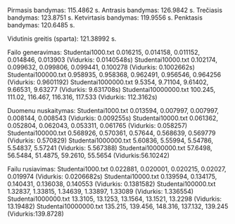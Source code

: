 Pirmasis bandymas: 115.4862 s.
Antrasis bandymas: 126.9842 s.
Trečiasis bandymas: 123.8751 s.
Ketvirtasis bandymas: 119.9556 s.
Penktasis bandymas: 120.6485 s. 

Vidutinis greitis (sparta): 121.38992 s. 

Failo generavimas:
Studentai1000.txt 0.016215, 0.014158, 0.011152, 0.014846,  0.013903 (Vidurkis: 0.0140548s)
Studentai10000.txt 0.102174, 0.099632, 0.099806, 0.099441, 0.100278 (Vidurkis: 0.1002662s)
Studentai100000.txt 0.958935, 0.958368, 0.962491, 0.956546, 0.964256 (Vidurkis: 0.9601192)
Studentai1000000.txt 9.5354, 9.71104, 9.61402, 9.66531, 9.63277 (Vidurkis: 9.631708s)
Studentai10000000.txt 100.245, 111.02, 116.467, 116.316, 117.533 (Vidurkis: 112.3162s)

Duomenu nuskaitymas:
Studentai1000.txt 0.013594, 0.007997, 0.007997, 0.008144, 0.008543 (Vidurkis: 0.009255s)
Studentai10000.txt 0.061362, 0.052804, 0.062043, 0.053311, 0.061765 (Vidurkis: 0.058257)
Studentai100000.txt 0.568926, 0.570361, 0.57644, 0.568639, 0.569779 (Vidurkis: 0.570829)
Studentai1000000.txt 5.60836, 5.55994, 5.54786, 5.54837, 5.57241 (Vidurkis: 5.567388)
Studentai10000000.txt 57.6498, 56.5484, 51.4875, 59.2610, 55.5654 (Vidurkis:56.10242)

Failu rusiavimas:
Studentai1000.txt 0.022881, 0.020001, 0.020215, 0.02027, 0.019974 (Vidurkis: 0.0206682s)
Studentai10000.txt 0.139594, 0.134175, 0.140431, 0.136038, 0.140553 (Vidurkis: 0.1381582)
Studentai100000.txt 1.32837, 1.33815, 1.34639, 1.33897, 1.33089 (Vidurkis: 1.336554)
Studentai1000000.txt 13.3105, 13.1253, 13.1564, 13.1521, 13.2298 (Vidurkis: 13.19482)
Studentai10000000.txt 135.215, 139.456, 148.316, 137.132, 139.245 (Vidurkis:139.8728)
